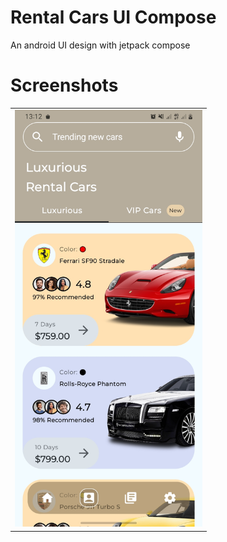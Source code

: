 # Rental Cars UI Compose
An android UI design with jetpack compose

# Screenshots
<table>
	<tr>
        <td>
            <img src="https://raw.githubusercontent.com/mojtaba28/Rental-Cars-UI/main/screenshots/screenshot1.jpg" width="300">
        </td>
    </tr>
</table>


